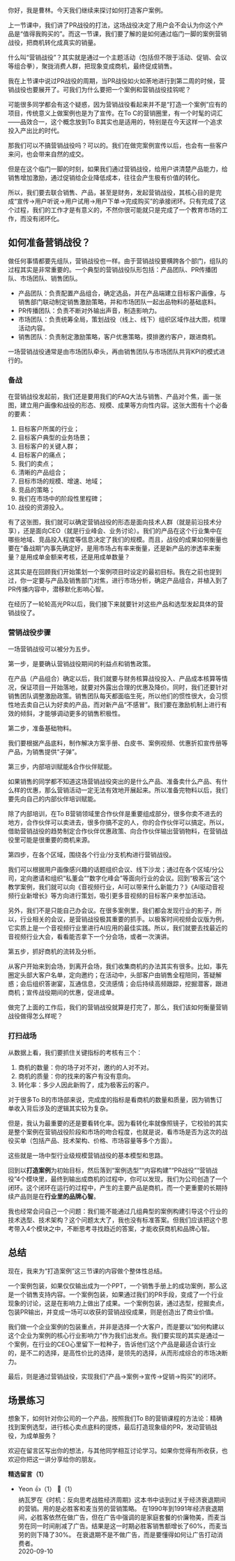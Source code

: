 你好，我是曹林。今天我们继续来探讨如何打造客户案例。

上一节课中，我们讲了PR战役的打法，这场战役决定了用户会不会认为你这个产品是“值得我购买的”。而这一节课，我们要了解的是如何通过临门一脚的案例营销战役，把商机转化成真实的销量。

什么叫“营销战役”？其实就是通过一个主题活动（包括但不限于活动、促销、会议等组合拳），聚拢消费人群，把现象变成商机，最终促成销售。

我在上节课中说过PR战役的周期，当PR战役如火如荼地进行到第二周的时候，营销战役也要展开了。可我们为什么要把一个案例和营销战役挂钩呢？

可能很多同学都会有这个疑惑，因为营销战役看起来并不是“打造一个案例”应有的项目，传统意义上做案例也是为了宣传。在To C的营销圈里，有一个时髦的词汇——品效合一，这个概念放到To B其实也是适用的，特别是在今天这样一个追求投入产出比的时代。

那我们可以不搞营销战役吗？可以的。我们在做完案例宣传以后，也会有一些客户来问，也会带来自然的成交。

但是在这个临门一脚的时刻，如果我们通过营销战役，给用户讲清楚产品能力，给销售增加激励，通过促销给企业降低成本，往往会产生极有价值的转化。

所以，我们要去联合销售、产品，甚至是财务，发起营销战役，其核心目的是完成“宣传→用户听说→用户试用→用户下单→完成购买”的承接闭环。只有完成了这个过程，我们的工作才是有意义的，不然你很可能就只是完成了一个教育市场的工作，而没有闭环化。

## 如何准备营销战役？

做任何事情都要先组队，营销战役也一样。由于营销战役要横跨各个部门，组队的过程其实是非常重要的。一个典型的营销战役队形包括：产品团队、PR传播团队、市场团队、销售团队。

- 产品团队：负责配置产品组合，确定选品，并在产品端建立目标客户画像，与销售部门联动制定销售激励策略，并和市场团队一起出品物料的基础底料。
- PR传播团队：负责不断对外输出声音，制造影响力。
- 市场团队：负责统筹全局，策划战役（线上、线下）组织区域作战大图，梳理活动内容。
- 销售团队：负责制定激励策略，客户优惠策略，摸排邀约客户，跟进商机。

一场营销战役通常是由市场团队牵头，再由销售团队与市场团队共背KPI的模式进行的。

### 备战

在营销战役发起前，我们还是要用我们的FAQ大法与销售、产品对个焦，画一张图，建立用户画像和战役的形态、规模、成果等方向性内容。这张大图有十个必备的要素：

01. 目标客户所属的行业；
02. 目标客户典型的业务场景；
03. 目标客户的关键人群；
04. 目标客户的痛点；
05. 我们的卖点；
06. 清晰的产品组合；
07. 目标市场的规模、增速、地域；
08. 竞品的策略；
09. 我们在市场中的阶段性里程碑；
10. 战役的资源投入。

有了这张图，我们就可以确定营销战役的形态是面向技术人群（就是前沿技术分享），还是面向CEO（就是行业峰会、业务讨论）。我们的产品在这个行业集中在哪些地域、竞品投入程度等信息决定了我们的规模。而且，战役的成果如何衡量也要在“备战期”内事先确定好，是用市场占有率来衡量，还是新产品的渗透率来衡量？是用成单金额来考核，还是用成单数量？

这其实是在回顾我们开始策划一个案例项目时设定的最初目标。我在之前也提到过，你一定要与产品及销售部门对焦，进行市场分析，确定产品组合，并植入到了PR传播内容中，潜移默化影响心智。

在经历了一轮轮高光PR以后，我们接下来就要针对这些产品和选型发起具体的营销战役了。

### 营销战役步骤

一场营销战役可以被分为五步。

第一步，是要确认营销战役期间的利益点和销售政策。

在产品（产品组合）确定以后，我们就要与财务核算战役投入、产品成本核算等情况，保证项目一开始落地，就要对外露出合理的优惠及降价。同时，我们还要针对销售团队调整激励政策。销售团队每天都面临生死，所以他们的惯性很大，会习惯性地去卖自己认为好卖的产品，而对新产品“不感冒”。我们要在激励机制上进行有效的倾斜，才能够调动更多的销售积极性。

第二步，准备基础物料。

我们要根据产品底料，制作解决方案手册、白皮书、案例视频、优惠折扣宣传册等产品，为销售提供“子弹”。

第三步，内部培训赋能&amp;合作伙伴赋能。

如果销售的同学都不知道这场营销战役突出的是什么产品、准备卖什么产品、有什么样的优惠，那么营销活动一定无法有效地开展起来。所以准备完物料以后，我们要先向自己的内部伙伴培训赋能。

除了内部培训，在To B营销领域里合作伙伴是重要组成部分，很多你卖不进去的地方，合作伙伴可以卖进去，很多你搞不定的人，你的合作伙伴可以搞定。所以，借助营销战役的趋势制定合作伙伴优惠政策、向合作伙伴输出营销物料，在营销战役里可能是很重要的商机来源。

第四步，在各个区域，围绕各个行业/分支机构进行营销战役。

我们可以根据用户画像感兴趣的话题组织会议、线下沙龙；通过在各个区域/分公司，定向邀请和组织“私董会”“数字化峰会”等面向行业的会议。回到“极客云”这个教学案例，我们就可以向《音视频行业，AI可以带来什么新能力？》《AI驱动音视频行业新增长》等方向进行策划，吸引更多音视频的目标客户来参加活动。

另外，我们不是只能自己办会议。在很多案例里，我们都会发现行业的影子，所以，行业相关的会议，是营销战役极其重要的抓手。以极客时间视频会议版为例，它实质上是一个音视频行业里进行AI应用的最佳实践。所以，我们就要去找最近的音视频行业大会，看看能否拿下一个分会场，或者一次演讲。

第五步，抓好商机的流转及分析。

从客户开始来到会场，到离开会场，我们收集商机的办法其实有很多。比如，事先圈定头部大客户名单，定向邀约；在活动中，头部客户由销售全程陪同，答疑解惑；会后组织答谢宴，互通信息，交流感情；会后持续高频跟踪，挖掘潜客，跟进商机；宣传战役期间的优惠，促进成单。

做完了上面的工作后，我们的营销战役就算是打完了，那么，我们该如何衡量营销战役做得怎么样呢？

### 打扫战场

从数据上看，我们要抓住关键指标的考核有三个：

1. 商机的数量：你的场子对不对，邀约的人对不对。
2. 商机的质量：你的找来的客户有没有意向。
3. 转化率：多少人因此新购了，成为极客云的客户。

对于很多To B的市场部来说，完成度的指标是看商机的数量和质量，因为销售订单收入背后涉及的逻辑其实较为复杂。

但是，我认为最重要的还是要看转化率。因为看转化率就像照镜子，它校验的其实是整个案例在营销战役阶段和市场的吻合程度，也就是说，看市场是否为这次的战役买单（包括产品、技术架构、价格、市场容量等多个方面）。

这些就是一场中型行业级规模营销战役的基本模型和思路。

回到以**打造案例**为初始目标，然后落到“案例选型”“内容构建”“PR战役”“营销战役”4个模块里，最终到输出成商机的过程中，你可以发现，我们为公司创造了一个闭环。这个闭环在运行的过程中，产生的主要产品是商机，而一个更重要的长期持续产品则是在**行业里的品牌心智**。

我也经常会问自己一个问题：我们能不能通过几组典型的案例构建引导这个行业的技术选型、技术架构？这个问题太大了，我也没有标准答案。但我们应该把这个思考带入4个模块之中，不断思考寻找趋近的答案，才能收获商机和品牌心智。

## 总结

现在，我来为“打造案例”这三节课的内容做个整体性总结。

一个案例包装，如果仅仅输出成为一个PPT，一个销售手册上的成功案例，那么这是一个销售支持内容。一个案例包装，如果通过我们的PR手段，变成了一个行业现象的讨论，这是在影响力上做出了成果。一个案例包装，通过选型，挖掘卖点，包装PR输出，并变成一场可以收获的营销战役成果，则是创造出了商业价值。

我们做一个企业案例的包装重点，并非是选择一个大客户，而是要以“如何构建以这个企业为案例的核心行业影响力”作为我们出发点。我们要实现的其实是通过一个案例，在行业的CEO心里留下一粒种子，告诉他们这个产品是最适合该行业的，是不二的选择，是高性价比的选择，是领先的选择，从而形成综合的市场决断力。

最后，则是通过营销战役，实现我们“产品→案例→宣传→促销→购买”的闭环。

## 场景练习

想象下，如何针对你公司的一个产品，按照我们To B的营销课程的方法论：精确找到案例选型，进行核心卖点底料的提炼，最后打造现象级的PR，发动营销战役，为成单服务？

欢迎在留言区写出你的想法，与其他同学相互讨论学习。如果你觉得有所收获，也欢迎你把这一讲分享给你的朋友。
<div><strong>精选留言（1）</strong></div><ul>
<li><span>Yeon</span> 👍（1） 💬（1）<div>纳瓦罗在《时机：反向思考战胜经济周期》这本书中谈到过关于经济衰退期间的营销。用的是必胜客和麦当劳的营销策略。
在1990年到1991年经济衰退期间，必胜客依然在做广告，但在广告中强调的是家庭套餐的价廉物美，而麦当劳在同一时间削减了广告。结果是这一时期必胜客销售额增长了60%，而麦当劳的则下降了30%。
在衰退期不是不做广告，而是要懂得如何让广告打动消费者。</div>2020-09-10</li><br/>
</ul>